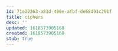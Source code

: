 ```yaml
---
id: 71a22363-a81d-400e-afbf-de68d91c291f
title: ciphers
desc: ''
updated: 1618573905168
created: 1618573905168
stub: true
---
```


